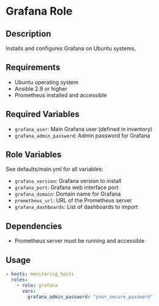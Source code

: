 # Grafana Role

## Description
Installs and configures Grafana on Ubuntu systems.

## Requirements
- Ubuntu operating system
- Ansible 2.9 or higher
- Prometheus installed and accessible

## Required Variables
- `grafana_user`: Main Grafana user (defined in inventory)
- `grafana_admin_password`: Admin password for Grafana

## Role Variables
See defaults/main.yml for all variables:
- `grafana_version`: Grafana version to install
- `grafana_port`: Grafana web interface port
- `grafana_domain`: Domain name for Grafana
- `prometheus_url`: URL of the Prometheus server
- `grafana_dashboards`: List of dashboards to import

## Dependencies
- Prometheus server must be running and accessible

## Usage
```yaml
- hosts: monitoring_hosts
  roles:
    - role: grafana
      vars:
        grafana_admin_password: "your_secure_password"